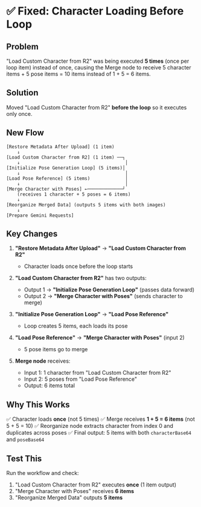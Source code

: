 # ✅ Fixed: Character Loading Before Loop

## Problem
"Load Custom Character from R2" was being executed **5 times** (once per loop item) instead of once, causing the Merge node to receive 5 character items + 5 pose items = 10 items instead of 1 + 5 = 6 items.

## Solution
Moved "Load Custom Character from R2" **before the loop** so it executes only once.

## New Flow

```
[Restore Metadata After Upload] (1 item)
    ↓
[Load Custom Character from R2] (1 item) ──┐
    ↓                                       │
[Initialize Pose Generation Loop] (5 items)│
    ↓                                       │
[Load Pose Reference] (5 items)             │
    ↓                                       │
[Merge Character with Poses] ←─────────────┘
    (receives 1 character + 5 poses = 6 items)
    ↓
[Reorganize Merged Data] (outputs 5 items with both images)
    ↓
[Prepare Gemini Requests]
```

## Key Changes

1. **"Restore Metadata After Upload"** → **"Load Custom Character from R2"**
   - Character loads once before the loop starts

2. **"Load Custom Character from R2"** has two outputs:
   - Output 1 → **"Initialize Pose Generation Loop"** (passes data forward)
   - Output 2 → **"Merge Character with Poses"** (sends character to merge)

3. **"Initialize Pose Generation Loop"** → **"Load Pose Reference"**
   - Loop creates 5 items, each loads its pose

4. **"Load Pose Reference"** → **"Merge Character with Poses"** (input 2)
   - 5 pose items go to merge

5. **Merge node** receives:
   - Input 1: 1 character from "Load Custom Character from R2"
   - Input 2: 5 poses from "Load Pose Reference"
   - Output: 6 items total

## Why This Works

✅ Character loads **once** (not 5 times)
✅ Merge receives **1 + 5 = 6 items** (not 5 + 5 = 10)
✅ Reorganize node extracts character from index 0 and duplicates across poses
✅ Final output: 5 items with both `characterBase64` and `poseBase64`

## Test This

Run the workflow and check:
1. "Load Custom Character from R2" executes **once** (1 item output)
2. "Merge Character with Poses" receives **6 items** 
3. "Reorganize Merged Data" outputs **5 items**




